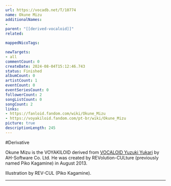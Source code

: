 ```yaml
---
url: https://vocadb.net/T/10774
name: Okune Mizu
additionalNames: 
- 
parent: "[[derived-vocaloid]]"
related:

mappedNicoTags:

newTargets:
- all
commentCount: 0
createDate: 2024-08-04T15:12:46.743
status: Finished
albumCount: 0
artistCount: 1
eventCount: 0
eventSeriesCount: 0
followerCount: 2
songListCount: 0
songCount: 2
links: 
- https://fanloid.fandom.com/wiki/Okune_Mizu
- https://voyakiloid.fandom.com/pt-br/wiki/Okune_Mizu
picture: true
descriptionLength: 245
---
```


#Derivative

Okune Mizu is the VOYAKILOID derived from [VOCALOID Yuzuki Yukari](https://vocadb.net/Ar/623) by AH-Software Co. Ltd. He was created by REVolution-CULture (previously named Piko Kagamine) in August 2013.

Illustration by REV-CUL (Piko Kagamine).

---

